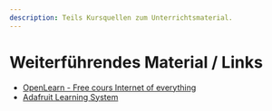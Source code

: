 ```yaml
---
description: Teils Kursquellen zum Unterrichtsmaterial.
---
```


# Weiterführendes Material / Links

* [OpenLearn - Free cours Internet of everything](https://www.open.edu/openlearn/science-maths-technology/internet-everything/content-section-overview?active-tab=description-tab)
* [Adafruit Learning System](https://learn.adafruit.com/series/adafruit-io-basics)
